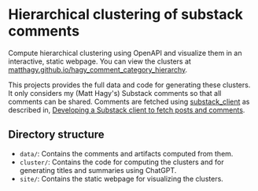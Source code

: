 # Hierarchical clustering of substack comments

Compute hierarchical clustering using OpenAPI and visualize them in an interactive, static webpage.
You can view the clusters at [matthagy.github.io/hagy_comment_category_hierarchy](https://matthagy.github.io/hagy_comment_category_hierarchy/).

This projects provides the full data and code for generating these clusters.
It only considers my (Matt Hagy's) Substack comments so that all comments can be shared.
Comments are fetched using [substack_client](https://github.com/matthagy/substack_client) as described in,
[Developing a Substack client to fetch posts and comments](https://matthagy.substack.com/p/developing-a-custom-substack-front).

## Directory structure
* `data/`: Contains the comments and artifacts computed from them.
* `cluster/`: Contains the code for computing the clusters and for generating titles and summaries using ChatGPT.
* `site/`: Contains the static webpage for visualizing the clusters.